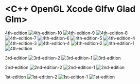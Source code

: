 #  <C++ OpenGL Xcode Glfw Glad Glm>

4th-edition
![4th-edition-10](https://github.com/stella-vir/vehicleAutomation/blob/main/screenshots/Screen%20Shot%202022-10-20%20at%2017.00.38.png)
![4th-edition-9](https://github.com/stella-vir/vehicleAutomation/blob/main/screenshots/Screen%20Shot%202022-10-20%20at%2013.37.38.png)
![4th-edition-8](https://github.com/stella-vir/vehicleAutomation/blob/main/screenshots/Screen%20Shot%202022-10-20%20at%2013.21.31.png)
![4th-edition-7](https://github.com/stella-vir/vehicleAutomation/blob/main/screenshots/Screen%20Shot%202022-10-20%20at%2010.44.53.png)
![4th-edition-6](https://github.com/stella-vir/vehicleAutomation/blob/main/screenshots/Screen%20Shot%202022-10-19%20at%2017.33.13.png)
![4th-edition-5](https://github.com/stella-vir/vehicleAutomation/blob/main/screenshots/Screen%20Shot%202022-10-19%20at%2017.12.08.png)
![4th-edition-4](https://github.com/stella-vir/vehicleAutomation/blob/main/screenshots/wow.gif)
![4th-edition-3](https://github.com/stella-vir/vehicleAutomation/blob/main/screenshots/Screen%20Shot%202022-10-12%20at%2020.10.03.png)
![4th-edition-4](https://github.com/stella-vir/vehicleAutomation/blob/main/screenshots/Screen%20Shot%202022-10-12%20at%2019.17.09.png)
![4th-edition-2](https://github.com/stella-vir/vehicleAutomation/blob/main/screenshots/Screen%20Shot%202022-10-05%20at%2019.53.46.png)
![4th-edition-1](https://github.com/stella-vir/vehicleAutomation/blob/main/screenshots/Screen%20Shot%202022-10-04%20at%2020.09.33.png)
![4th-edition](https://github.com/stella-vir/vehicleAutomation/blob/main/screenshots/Screen%20Shot%202022-10-04%20at%2020.01.23.png)


3rd-edition
![3rd-edition-2](https://github.com/stella-vir/vehicleAutomation/blob/main/screenshots/Screen%20Shot%202022-10-03%20at%2020.22.40.png)
![3rd-edition-1](https://github.com/stella-vir/vehicleAutomation/blob/main/screenshots/Screen%20Shot%202022-10-03%20at%2012.44.19.png)
![3rd-edition](https://github.com/stella-vir/vehicleAutomation/blob/main/screenshots/Screen%20Shot%202022-10-03%20at%2012.49.45.png)

2nd-edition
![2nd-edition-2](https://github.com/stella-vir/vehicleAutomation/blob/main/screenshots/Screen%20Shot%202022-10-02%20at%2017.33.36.png)
![2nd-edition-1](https://github.com/stella-vir/vehicleAutomation/blob/main/screenshots/Screen%20Shot%202022-10-02%20at%2017.30.05.png)
![2nd-edition](https://github.com/stella-vir/vehicleAutomation/blob/main/screenshots/Screen%20Shot%202022-10-01%20at%2022.38.41.png)

1st-edition
![1st-edition-2](https://github.com/stella-vir/vehicleAutomation/blob/main/screenshots/Screen%20Shot%202022-09-28%20at%2022.59.43.png)
![1st-edition-1](https://github.com/stella-vir/vehicleAutomation/blob/main/screenshots/Screen%20Shot%202022-09-28%20at%2022.00.12.png)
![1st-edition](https://github.com/stella-vir/vehicleAutomation/blob/main/screenshots/Screen%20Shot%202022-09-25%20at%2018.14.00.png)
